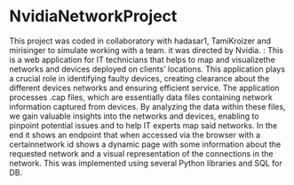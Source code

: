 # NvidiaNetworkProject
This project was coded in collaboratory with hadasar1, TamiKroizer and mirisinger to simulate working with a team. it was directed by Nvidia.
:
This is a web application for IT technicians that helps to map and visualizethe networks and devices deployed on clients’ locations.
This application plays a crucial role in identifying faulty devices, creating clearance about the
different devices networks and ensuring efficient service.
The application processes .cap files, which are essentially data files containing network information captured from devices.
By analyzing the data within these files, we gain valuable insights into the networks and devices, enabling to pinpoint potential issues and to help IT
experts map said networks.
In the end it shows an endpoint that when accessed via the browser with a certainnetwork id shows a dynamic page with some information about the requested
network and a visual representation of the connections in the network.
This was implemented using several Python libraries and SQL for DB.
